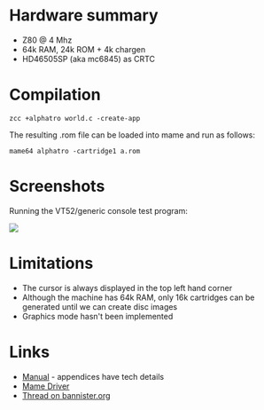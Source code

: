 # Hardware summary

* Z80 @ 4 Mhz
* 64k RAM, 24k ROM + 4k chargen
* HD46505SP (aka mc6845) as CRTC

# Compilation

    zcc +alphatro world.c -create-app

The resulting .rom file can be loaded into mame and run as follows:

    mame64 alphatro -cartridge1 a.rom

# Screenshots

Running the VT52/generic console test program:

![](images/platform/alphatro_ansivt.gif)


# Limitations

* The cursor is always displayed in the top left hand corner
* Although the machine has 64k RAM, only 16k cartridges can be generated until we can create disc images
* Graphics mode hasn't been implemented

# Links

* [Manual](http://www.retroarchive.org/hardware/Royal/royal_alphatronic_manual.pdf) - appendices have tech details
* [Mame Driver](https://github.com/mamedev/mame/blob/master/src/mame/drivers/alphatro.cpp)
* [Thread on bannister.org](https://forums.bannister.org/ubbthreads.php?ubb=showflat&Number=75540&page=1)